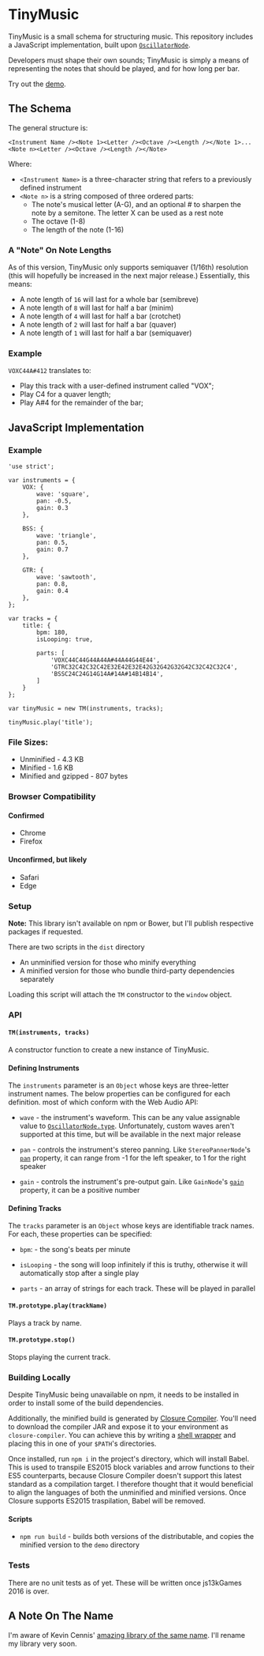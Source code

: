 # TinyMusic

TinyMusic is a small schema for structuring music. This repository includes a JavaScript implementation, built upon [`OscillatorNode`](https://developer.mozilla.org/en-US/docs/Web/API/OscillatorNode).

Developers must shape their own sounds; TinyMusic is simply a means of representing the notes that should be played, and for how long per bar.

Try out the [demo](https://jamesseanwright.github.io/tinymusic).

## The Schema

The general structure is:

`<Instrument Name /><Note 1><Letter /><Octave /><Length /></Note 1>...<Note n><Letter /><Octave /><Length /></Note>`

Where:

* `<Instrument Name>` is a three-character string that refers to a previously defined instrument
* `<Note n>` is a string composed of three ordered parts:
    * The note's musical letter (A-G), and an optional # to sharpen the note by a semitone. The letter X can be used as a rest note
    * The octave (1-8)
    * The length of the note (1-16)


### A "Note" On Note Lengths

As of this version, TinyMusic only supports semiquaver (1/16th) resolution (this will hopefully be increased in the next major release.) Essentially, this means:

* A note length of `16` will last for a whole bar (semibreve)
* A note length of `8` will last for half a bar (minim)
* A note length of `4` will last for half a bar (crotchet)
* A note length of `2` will last for half a bar (quaver)
* A note length of `1` will last for half a bar (semiquaver)


### Example

`VOXC44A#412` translates to:

* Play this track with a user-defined instrument called "VOX";
* Play C4 for a quaver length;
* Play A#4 for the remainder of the bar;


## JavaScript Implementation

### Example

```
'use strict';

var instruments = {
    VOX: {
        wave: 'square',
        pan: -0.5,
        gain: 0.3
    },

    BSS: {
        wave: 'triangle',
        pan: 0.5,
        gain: 0.7
    },

    GTR: {
        wave: 'sawtooth',
        pan: 0.8,
        gain: 0.4
    },
};

var tracks = {
    title: {
        bpm: 180,
        isLooping: true,

        parts: [
            'VOXC44C44G44A44A#44A44G44E44',
            'GTRC32C42C32C42E32E42E32E42G32G42G32G42C32C42C32C4',
            'BSSC24C24G14G14A#14A#14B14B14',
        ]
    }
};

var tinyMusic = new TM(instruments, tracks);

tinyMusic.play('title');
```

### File Sizes:

* Unminified - 4.3 KB
* Minified - 1.6 KB
* Minified and gzipped - 807 bytes


### Browser Compatibility

#### Confirmed

* Chrome
* Firefox


#### Unconfirmed, but likely

* Safari
* Edge


### Setup

**Note:** This library isn't available on npm or Bower, but I'll publish respective packages if requested.

There are two scripts in the `dist` directory

* An unminified version for those who minify everything
* A minified version for those who bundle third-party dependencies separately

Loading this script will attach the `TM` constructor to the `window` object.


### API

#### `TM(instruments, tracks)`

A constructor function to create a new instance of TinyMusic.


#### Defining Instruments

The `instruments` parameter is an `Object` whose keys are three-letter instrument names. The below properties can be configured for each definition. most of which conform with the Web Audio API:

* `wave` - the instrument's waveform. This can be any value assignable value to [`OscillatorNode.type`](https://developer.mozilla.org/en-US/docs/Web/API/OscillatorNode/typehttps://developer.mozilla.org/en-US/docs/Web/API/OscillatorNode/type). Unfortunately, custom waves aren't supported at this time, but will be available in the next major release

* `pan` - controls the instrument's stereo panning. Like `StereoPannerNode`'s [`pan`](https://developer.mozilla.org/en-US/docs/Web/API/StereoPannerNode/pan) property, it can range from -1 for the left speaker, to 1 for the right speaker

* `gain` - controls the instrument's pre-output gain. Like `GainNode`'s [`gain`](https://developer.mozilla.org/en-US/docs/Web/API/GainNode/gain) property, it can be a positive number


#### Defining Tracks

The `tracks` parameter is an `Object` whose keys are identifiable track names. For each, these properties can be specified:

* `bpm`: - the song's beats per minute

* `isLooping` - the song will loop infinitely if this is truthy, otherwise it will automatically stop after a single play

* `parts` - an array of strings for each track. These will be played in parallel


#### `TM.prototype.play(trackName)`

Plays a track by name.


#### `TM.prototype.stop()`

Stops playing the current track.


### Building Locally

Despite TinyMusic being unavailable on npm, it needs to be installed in order to install some of the build dependencies.

Additionally, the minified build is generated by [Closure Compiler](https://developers.google.com/closure/compiler/docs/gettingstarted_app). You'll need to download the compiler JAR and expose it to your environment as `closure-compiler`. You can achieve this by writing a [shell wrapper](https://gist.github.com/jamesseanwright/4b8e4c907c231a0f7ee71e01f5a33163) and placing this in one of your `$PATH`'s directories.

Once installed, run `npm i` in the project's directory, which will install Babel. This is used to transpile ES2015 block variables and arrow functions to their ES5 counterparts, because Closure Compiler doesn't support this latest standard as a compilation target. I therefore thought that it would beneficial to align the languages of both the unminified and minified versions. Once Closure supports ES2015 traspilation, Babel will be removed.


#### Scripts

* `npm run build` - builds both versions of the distributable, and copies the minified version to the `demo` directory


### Tests

There are no unit tests as of yet. These will be written once js13kGames 2016 is over.


## A Note On The Name

I'm aware of Kevin Cennis' [amazing library of the same name](https://github.com/kevincennis/TinyMusic). I'll rename my library very soon.